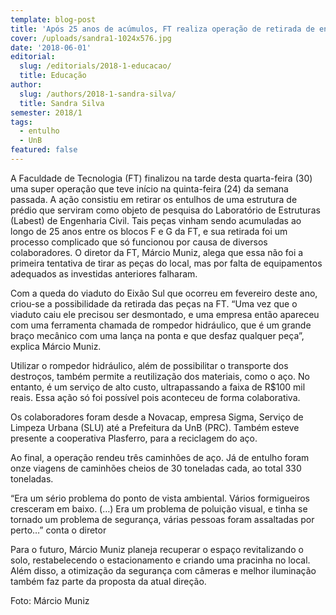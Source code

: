 ```yaml
---
template: blog-post
title: 'Após 25 anos de acúmulos, FT realiza operação de retirada de entulho'
cover: /uploads/sandra1-1024x576.jpg
date: '2018-06-01'
editorial:
  slug: /editorials/2018-1-educacao/
  title: Educação
author:
  slug: /authors/2018-1-sandra-silva/
  title: Sandra Silva
semester: 2018/1
tags:
  - entulho
  - UnB
featured: false
---
```

A Faculdade de Tecnologia (FT) finalizou na tarde desta quarta-feira (30) uma super operação que teve início na quinta-feira (24) da semana passada. A ação consistiu em retirar os entulhos de uma estrutura de prédio que serviram como objeto de pesquisa do Laboratório de Estruturas (Labest) de Engenharia Civil. Tais peças vinham sendo acumuladas ao longo de 25 anos entre os blocos F e G da FT, e sua retirada foi um processo complicado que só funcionou por causa de diversos colaboradores. O diretor da FT, Márcio Muniz, alega que essa não foi a primeira tentativa de tirar as peças do local, mas por falta de equipamentos adequados as investidas anteriores falharam.



Com a queda do viaduto do Eixão Sul que ocorreu em fevereiro deste ano, criou-se a possibilidade da retirada das peças na FT. “Uma vez que o viaduto caiu ele precisou ser desmontado, e uma empresa então apareceu com uma ferramenta chamada de rompedor hidráulico, que é um grande braço mecânico com uma lança na ponta e que desfaz qualquer peça”, explica Márcio Muniz.



Utilizar o rompedor hidráulico, além de possibilitar o transporte dos destroços, também permite a reutilização dos materiais, como o aço. No entanto, é um serviço de alto custo, ultrapassando a faixa de R$100 mil reais. Essa ação só foi possível pois aconteceu de forma colaborativa.

Os colaboradores foram desde a Novacap, empresa Sigma, Serviço de Limpeza Urbana (SLU) até a Prefeitura da UnB (PRC). Também esteve presente a cooperativa Plasferro, para a reciclagem do aço.



Ao final, a operação rendeu três caminhões de aço. Já de entulho foram onze viagens de caminhões cheios de 30 toneladas cada, ao total 330 toneladas.



“Era um sério problema do ponto de vista ambiental. Vários formigueiros cresceram em baixo. (…) Era um problema de poluição visual, e tinha se tornado um problema de segurança, várias pessoas foram assaltadas por perto…” conta o diretor



Para o futuro, Márcio Muniz planeja recuperar o espaço revitalizando o solo, restabelecendo o estacionamento e criando uma pracinha no local. Além disso, a otimização da segurança com câmeras e melhor iluminação também faz parte da proposta da atual direção.



Foto: Márcio Muniz
